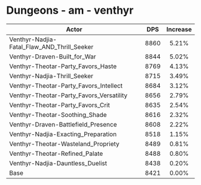 # Dungeons - am - venthyr
| Actor | DPS | Increase |
|---|:---:|:---:|
|Venthyr-Nadjia-Fatal_Flaw_AND_Thrill_Seeker|8860|5.21%|
|Venthyr-Draven-Built_for_War|8844|5.02%|
|Venthyr-Theotar-Party_Favors_Haste|8769|4.13%|
|Venthyr-Nadjia-Thrill_Seeker|8715|3.49%|
|Venthyr-Theotar-Party_Favors_Intellect|8684|3.12%|
|Venthyr-Theotar-Party_Favors_Versatility|8656|2.79%|
|Venthyr-Theotar-Party_Favors_Crit|8635|2.54%|
|Venthyr-Theotar-Soothing_Shade|8616|2.32%|
|Venthyr-Draven-Battlefield_Presence|8608|2.22%|
|Venthyr-Nadjia-Exacting_Preparation|8518|1.15%|
|Venthyr-Theotar-Wasteland_Propriety|8489|0.81%|
|Venthyr-Theotar-Refined_Palate|8488|0.80%|
|Venthyr-Nadjia-Dauntless_Duelist|8438|0.20%|
|Base|8421|0.00%|
